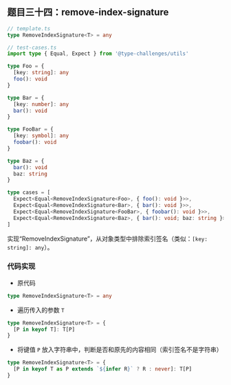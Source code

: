 ## 题目三十四：remove-index-signature

```ts
// template.ts
type RemoveIndexSignature<T> = any
```

```ts
// test-cases.ts
import type { Equal, Expect } from '@type-challenges/utils'

type Foo = {
  [key: string]: any
  foo(): void
}

type Bar = {
  [key: number]: any
  bar(): void
}

type FooBar = {
  [key: symbol]: any
  foobar(): void
}

type Baz = {
  bar(): void
  baz: string
}

type cases = [
  Expect<Equal<RemoveIndexSignature<Foo>, { foo(): void }>>,
  Expect<Equal<RemoveIndexSignature<Bar>, { bar(): void }>>,
  Expect<Equal<RemoveIndexSignature<FooBar>, { foobar(): void }>>,
  Expect<Equal<RemoveIndexSignature<Baz>, { bar(): void; baz: string }>>,
]
```

实现“RemoveIndexSignature<T>”，从对象类型中排除索引签名（类似：`[key: string]: any`）。



### 代码实现

- 原代码

```ts
type RemoveIndexSignature<T> = any
```

- 遍历传入的参数 `T`

```ts
type RemoveIndexSignature<T> = {
  [P in keyof T]: T[P]
}
```

- 将键值 `P` 放入字符串中，判断是否和原先的内容相同（索引签名不是字符串）

```ts
type RemoveIndexSignature<T> = {
  [P in keyof T as P extends `${infer R}` ? R : never]: T[P]
}
```



























